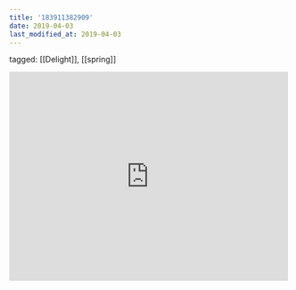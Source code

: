```yaml
---
title: '183911382909'
date: 2019-04-03
last_modified_at: 2019-04-03
---
```

tagged: [[Delight]], [[spring]]
<iframe allow="accelerometer; autoplay; clipboard-write; encrypted-media; gyroscope; picture-in-picture" allowfullscreen="" frameborder="0" height="375" id="youtube_iframe" src="https://www.youtube.com/embed/_AASkGPsp6I?feature=oembed&amp;enablejsapi=1&amp;origin=https://safe.txmblr.com&amp;wmode=opaque" width="500"></iframe>